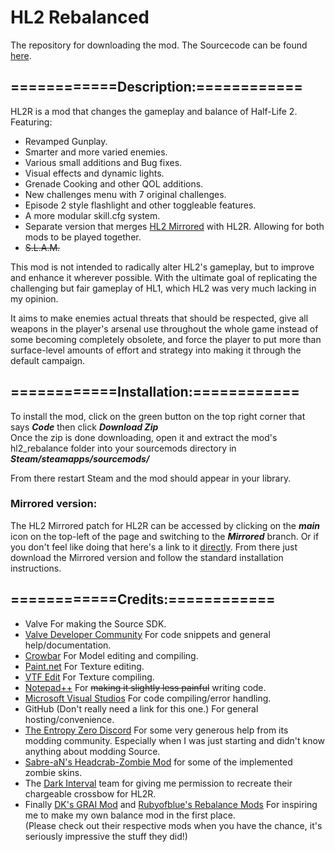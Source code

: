 # HL2 Rebalanced
The repository for downloading the mod.
The Sourcecode can be found [here](https://github.com/mariovct/HL2-RebalanceMod).

## ============Description:============
HL2R is a mod that changes the gameplay and balance of Half-Life 2. Featuring: 

- Revamped Gunplay.
- Smarter and more varied enemies.
- Various small additions and Bug fixes.
- Visual effects and dynamic lights.
- Grenade Cooking and other QOL additions.
- New challenges menu with 7 original challenges.
- Episode 2 style flashlight and other toggleable features.
- A more modular skill.cfg system.
- Separate version that merges [HL2 Mirrored](https://www.moddb.com/mods/half-life-2-mirrored) with HL2R. Allowing for both mods to be played together.
- ~~S.L.A.M.~~
  

This mod is not intended to radically alter HL2's gameplay, but to improve and enhance it wherever possible. With the ultimate goal of replicating the challenging but fair gameplay of HL1, which HL2 was very much lacking in my opinion. 

It aims to make enemies actual threats that should be respected, give all weapons in the player's arsenal use throughout the whole game instead of some becoming completely obsolete, and force the player to put more than surface-level amounts of effort and strategy into making it through the default campaign.

## ============Installation:============

To install the mod, click on the green button on the top right corner that says ***Code*** then click ***Download Zip***  
Once the zip is done downloading, open it and extract the mod's hl2_rebalance folder into your sourcemods directory in ***Steam/steamapps/sourcemods/***

From there restart Steam and the mod should appear in your library.

### Mirrored version:
The HL2 Mirrored patch for HL2R can be accessed by clicking on the ***main*** icon on the top-left of the page and switching to the ***Mirrored*** branch. Or if you don't feel like doing that here's a link to it [directly](https://github.com/mariovct/HL2-RebalanceMod_Game-files/tree/Mirrored). From there just download the Mirrored version and follow the standard installation instructions.

## ============Credits:============
- Valve For making the Source SDK.
- [Valve Developer Community](https://developer.valvesoftware.com/wiki/Main_Page) For code snippets and general help/documentation.
- [Crowbar](https://github.com/ZeqMacaw/Crowbar) For Model editing and compiling.
- [Paint.net](https://www.getpaint.net/index.html) For Texture editing.
- [VTF Edit](https://valvedev.info/tools/vtfedit/) For Texture compiling.
- [Notepad++](https://notepad-plus-plus.org/) For ~~making it slightly less painful~~ writing code.
- [Microsoft Visual Studios](https://visualstudio.microsoft.com) For code compiling/error handling.
- GitHub (Don't really need a link for this one.) For general hosting/convenience.
- [The Entropy Zero Discord](https://discord.gg/Y4hWp89) For some very generous help from its modding community. Especially when I was just starting and didn't know anything about modding Source.
- [Sabre-aN's Headcrab-Zombie Mod](https://steamcommunity.com/sharedfiles/filedetails/?id=206166550) for some of the implemented zombie skins.
- The [Dark Interval](https://www.moddb.com/mods/dark-interval) team for giving me permission to recreate their chargeable crossbow for HL2R.
- Finally [DK's GRAI Mod](https://www.youtube.com/@dk1480) and [Rubyofblue's Rebalance Mods](https://www.youtube.com/channel/UCZZdDA7zinOMi2rJWLhzseQ) For inspiring me to make my own balance mod in the first place.  
(Please check out their respective mods when you have the chance, it's seriously impressive the stuff they did!)
